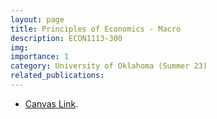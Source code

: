 ```yaml
---
layout: page
title: Principles of Economics - Macro 
description: ECON1113-300
img:
importance: 1
category: University of Oklahoma (Summer 23)
related_publications:
---
```


+ [Canvas Link](https://canvas.ou.edu/courses/284459).
